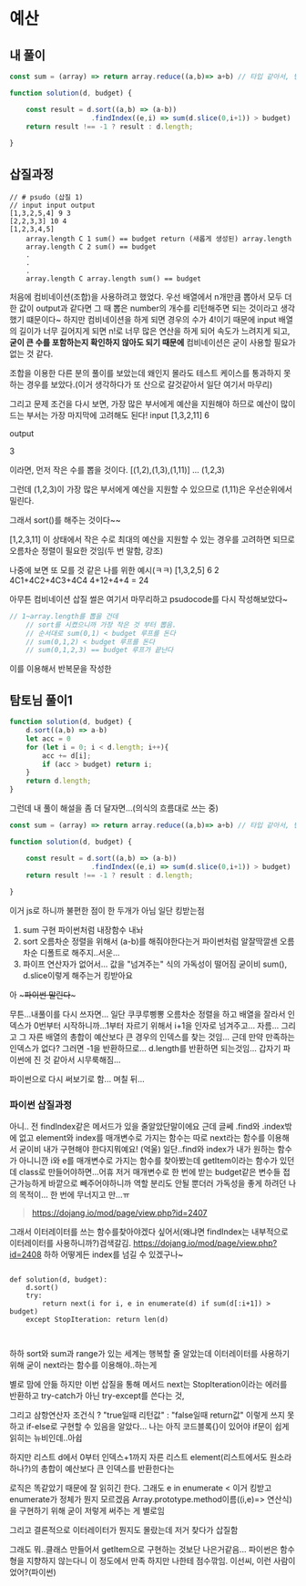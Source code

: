 # 예산
## 내 풀이
```js
const sum = (array) => return array.reduce((a,b)=> a+b) // 타입 같아서, 빈 배열일 경우에 sum 안함

function solution(d, budget) {

    const result = d.sort((a,b) => (a-b))
                    .findIndex((e,i) => sum(d.slice(0,i+1)) > budget)
    return result !== -1 ? result : d.length;
    
}
```

## 삽질과정
```
// # psudo (삽질 1)
// input input output
[1,3,2,5,4] 9 3
[2,2,3,3] 10 4
[1,2,3,4,5]
	array.length C 1 sum() == budget return (새롭게 생성된) array.length
    array.length C 2 sum() == budget
    .
    .
    .
    array.length C array.length sum() == budget
```
처음에 컴비네이션(조합)을 사용하려고 했었다. 우선 배열에서 n개만큼 뽑아서 모두 더한 값이 output과 같다면 그 때 뽑은 number의 개수를 리턴해주면 되는 것이라고 생각했기 떄문이다~
하지만 컴비네이션을 하게 되면 경우의 수가 4!이기 때문에 input 배열의 길이가 너무 길어지게 되면 n!로 너무 많은 연산을 하게 되어 속도가 느려지게 되고, **굳이 큰 수를 포함하는지 확인하지 않아도 되기 때문에** 컴비네이션은 굳이 사용할 필요가 없는 것 같다. 

조합을 이용한 다른 분의 풀이를 보았는데 왜인지 몰라도 테스트 케이스를 통과하지 못하는 경우를 보았다.(이거 생각하다가 또 산으로 갈것같아서 일단 여기서 마무리)


그리고 문제 조건을 다시 보면, 가장 많은 부서에게 예산을 지원해야 하므로 예산이 많이 드는 부서는 가장 마지막에 고려해도 된다!
input
[1,3,2,11] 6 

output

3

이라면, 먼저 작은 수를 뽑을 것이다. [(1,2),(1,3),(1,11)] ... (1,2,3)

그런데 (1,2,3)이 가장 많은 부서에게 예산을 지원할 수 있으므로 (1,11)은 우선순위에서 밀린다.

그래서 sort()를 해주는 것이다~~

[1,2,3,11] 이 상태에서 작은 수로 최대의 예산을 지원할 수 있는 경우를 고려하면 되므로 오름차순 정렬이 필요한 것임(두 번 말함, 강조)

나중에 보면 또 모를 것 같은 나를 위한 예시(ㅋㅋ)
[1,3,2,5] 6 2
4C1+4C2+4C3+4C4
4+12+4+4 = 24

아무튼 컴비네이션 삽질 썰은 여기서 마무리하고 psudocode를 다시 작성해보았다~

```js
// 1~array.length를 뽑을 건데
    // sort를 시켰으니까 가장 작은 것 부터 뽑음.
    // 순서대로 sum(0,1) < budget 루프를 돈다
    // sum(0,1,2) < budget 루프를 돈다
    // sum(0,1,2,3) == budget 루프가 끝난다
```
이를 이용해서 반복문을 작성한
## 탐토님 풀이1

```js
function solution(d, budget) {
    d.sort((a,b) => a-b)
    let acc = 0
    for (let i = 0; i < d.length; i++){
        acc += d[i];
        if (acc > budget) return i;
    }
    return d.length;
}
```
그런데 내 풀이 해설을 좀 더 달자면...(의식의 흐름대로 쓰는 중)


```js
const sum = (array) => return array.reduce((a,b)=> a+b) // 타입 같아서, 빈 배열일 경우에 sum 안함

function solution(d, budget) {

    const result = d.sort((a,b) => (a-b))
                    .findIndex((e,i) => sum(d.slice(0,i+1)) > budget)
    return result !== -1 ? result : d.length;
    
}
```

이거 js로 하니까 불편한 점이 한 두개가 아님
일단 킹받는점
1. sum 구현 파이썬처럼 내장함수 내놔
2. sort 오름차순 정렬을 위해서 (a-b)를 해줘야한다는거 파이썬처럼 알잘딱깔센 오름차순 디폴트로 해주지..서운...
3. 파이프 연산자가 없어서... 값을 "넘겨주는" 식의 가독성이 떨어짐 굳이비 sum(), d.slice이렇게 해주는거 킹받아요


아 ~~~파이썬 말린다~~~

무튼...내풀이를 다시 쓰자면...
일단 쿠쿠루삥뽕 오름차순 정렬을 하고 배열을 잘라서 인덱스가 0번부터 시작하니까...1부터 자르기 위해서 i+1을 인자로 넘겨주고... 자름... 그리고 그 자른 배열의 총합이 예산보다 큰 경우의 인덱스를 찾는 것임... 근데 만약 만족하는 인덱스가 없다? 그러면 -1을 반환하므로... d.length를 반환하면 되는것임... 갑자기 파이썬에 진 것 같아서 시무룩해짐...

파이썬으로 다시 써보기로 함...
며칠 뒤...
### 파이썬 삽질과정
아니.. 전 findIndex같은 메서드가 있을 줄알았단말이에요 근데 글쎄 .find와 .index밖에 없고 element와 index를 매개변수로 가지는 함수는 따로 next라는 함수를 이용해서 굳이비 내가 구현해야 한다지뭐예요! (억울)
일단..find와 index가 내가 원하는 함수가 아니니깐 i와 e를 매개변수로 가지는 함수를 찾아봤는데 getItem이라는 함수가 있던데 class로 만들어야하면...어휴 저거 매개변수로 한 번에 받는 budget같은 변수들 접근가능하게 바깥으로 빼주어야하니까 역할 분리도 안될 뿐더러 가독성을 좋게 하려던 나의 목적이... 한 번에 무너지고 만...ㅠ
> https://dojang.io/mod/page/view.php?id=2407

그래서 이터레이터를 쓰는 함수를찾아야겠다 싶어서(왜냐면 findIndex는 내부적으로 이터레이터를 사용하니까?)검색갈김.
https://dojang.io/mod/page/view.php?id=2408
하하 어떻게든 index를 넘길 수 있겠구나~

```python3
    
def solution(d, budget):
    d.sort()
    try:
        return next(i for i, e in enumerate(d) if sum(d[:i+1]) > budget)
    except StopIteration: return len(d)
        
    
```
하하 sort와 sum과 range가 있는 세계는 행복할 줄 알았는데 이터레이터를 사용하기 위해 굳이 next라는 함수를 이용해야..하는게

별로 맘에 안듦 하지만 이번 삽질을 통해 메서드 next는 StopIteration이라는 에러를 반환하고 try-catch가 아닌 try-except를 쓴다는 것,


그리고 삼항연산자 조건식 ? "true일때 리턴값" : "false일때 return값" 이렇게 쓰지 못하고 if-else로 구현할 수 있음을 알았다... 나는 아직 코드블록{}이 있어야 if문이 쉽게 읽히는 뉴비인데..아쉽

하지만 리스트 d에서 0부터 인덱스+1까지 자른 리스트 element(리스트에서도 원소라 하나?)의 총합이 예산보다 큰 인덱스를 반환한다는

로직은 똑같았기 때문에 잘 읽히긴 한다. 그래도 e in enumerate < 이거 킹받고 enumerate가 정체가 뭔지 모르겠음
Array.prototype.method이름((i,e)=> 연산식)을 구현하기 위해 굳이 저렇게 써주는 게 별로임

그리고 결론적으로 이터레이터가 뭔지도 몰랐는데 저거 찾다가 삽질함 

그래도 뭐..클래스 만들어서 getItem으로 구현하는 것보단 나은거같음... 파이썬은 함수형을 지향하지 않는다니 이 정도에서 만족 하지만 나한테 점수깎임. 이선씨, 이런 사람이었어?(파이썬)


